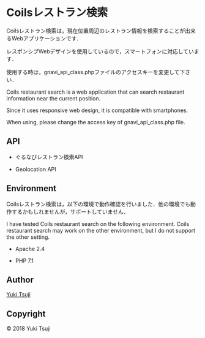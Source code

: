 Coilsレストラン検索
====
Coilsレストラン検索は，現在位置周辺のレストラン情報を検索することが出来るWebアプリケーションです．

レスポンシブWebデザインを使用しているので，スマートフォンに対応しています．

使用する時は，gnavi_api_class.phpファイルのアクセスキーを変更して下さい．

Coils restaurant search is a web application that can search restaurant information near the current position.

Since it uses responsive web design, it is compatible with smartphones.

When using, please change the access key of gnavi_api_class.php file.

## API
+ ぐるなびレストラン検索API

+ Geolocation API

## Environment
Coilsレストラン検索は，以下の環境で動作確認を行いました．他の環境でも動作するかもしれませんが，サポートしていません．

I have tested Coils restaurant search on the following environment. Coils restaurant search may work on the other environment, but I do not support the other setting.

+ Apache 2.4

+ PHP 7.1

## Author
[Yuki Tsuji](https://github.com/coils)

## Copyright
© 2018 Yuki Tsuji
